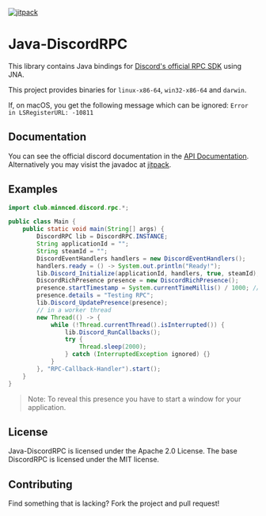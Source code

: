 [ ![jitpack](https://jitpack.io/v/MinnDevelopment/Java-DiscordRPC.svg) ](https://jitpack.io/#MinnDevelopment/Java-DiscordRPC)
# Java-DiscordRPC

This library contains Java bindings for [Discord's official RPC SDK](https://github.com/discordapp/discord-rpc) using JNA.

This project provides binaries for `linux-x86-64`, `win32-x86-64` and `darwin`.

If, on macOS, you get the following message which can be ignored: `Error in LSRegisterURL: -10811`

## Documentation

You can see the official discord documentation in the [API Documentation](https://discordapp.com/developers/docs/rich-presence/how-to).
<br>Alternatively you may visist the javadoc at [jitpack](https://jitpack.io/com/github/MinnDevelopment/master-SNAPSHOT/javadoc/index.html).

## Examples

```java
import club.minnced.discord.rpc.*;

public class Main {
    public static void main(String[] args) {
        DiscordRPC lib = DiscordRPC.INSTANCE;
        String applicationId = "";
        String steamId = "";
        DiscordEventHandlers handlers = new DiscordEventHandlers();
        handlers.ready = () -> System.out.println("Ready!");
        lib.Discord_Initialize(applicationId, handlers, true, steamId);
        DiscordRichPresence presence = new DiscordRichPresence();
        presence.startTimestamp = System.currentTimeMillis() / 1000; // epoch second
        presence.details = "Testing RPC";
        lib.Discord_UpdatePresence(presence);
        // in a worker thread
        new Thread(() -> {
            while (!Thread.currentThread().isInterrupted()) {
                lib.Discord_RunCallbacks();
                try {
                    Thread.sleep(2000);
                } catch (InterruptedException ignored) {}
            }
        }, "RPC-Callback-Handler").start();
    }
}
```

> Note: To reveal this presence you have to start a window for your application.

## License

Java-DiscordRPC is licensed under the Apache 2.0 License. The base DiscordRPC is licensed under the MIT license.

## Contributing

Find something that is lacking? Fork the project and pull request!
